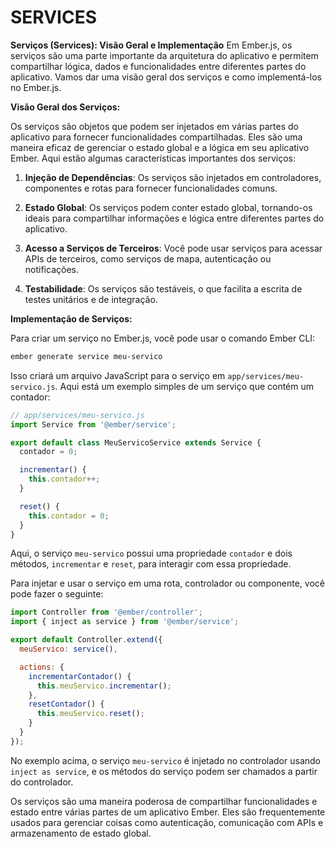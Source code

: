 # SERVICES
**Serviços (Services): Visão Geral e Implementação**
Em Ember.js, os serviços são uma parte importante da arquitetura do aplicativo e permitem compartilhar lógica, dados e funcionalidades entre diferentes partes do aplicativo. Vamos dar uma visão geral dos serviços e como implementá-los no Ember.js.

**Visão Geral dos Serviços:**

Os serviços são objetos que podem ser injetados em várias partes do aplicativo para fornecer funcionalidades compartilhadas. Eles são uma maneira eficaz de gerenciar o estado global e a lógica em seu aplicativo Ember. Aqui estão algumas características importantes dos serviços:

1. **Injeção de Dependências**: Os serviços são injetados em controladores, componentes e rotas para fornecer funcionalidades comuns.

2. **Estado Global**: Os serviços podem conter estado global, tornando-os ideais para compartilhar informações e lógica entre diferentes partes do aplicativo.

3. **Acesso a Serviços de Terceiros**: Você pode usar serviços para acessar APIs de terceiros, como serviços de mapa, autenticação ou notificações.

4. **Testabilidade**: Os serviços são testáveis, o que facilita a escrita de testes unitários e de integração.

**Implementação de Serviços:**

Para criar um serviço no Ember.js, você pode usar o comando Ember CLI:

```bash
ember generate service meu-servico
```

Isso criará um arquivo JavaScript para o serviço em `app/services/meu-servico.js`. Aqui está um exemplo simples de um serviço que contém um contador:

```javascript
// app/services/meu-servico.js
import Service from '@ember/service';

export default class MeuServicoService extends Service {
  contador = 0;

  incrementar() {
    this.contador++;
  }

  reset() {
    this.contador = 0;
  }
}
```

Aqui, o serviço `meu-servico` possui uma propriedade `contador` e dois métodos, `incrementar` e `reset`, para interagir com essa propriedade.

Para injetar e usar o serviço em uma rota, controlador ou componente, você pode fazer o seguinte:

```javascript
import Controller from '@ember/controller';
import { inject as service } from '@ember/service';

export default Controller.extend({
  meuServico: service(),

  actions: {
    incrementarContador() {
      this.meuServico.incrementar();
    },
    resetContador() {
      this.meuServico.reset();
    }
  }
});
```

No exemplo acima, o serviço `meu-servico` é injetado no controlador usando `inject as service`, e os métodos do serviço podem ser chamados a partir do controlador.

Os serviços são uma maneira poderosa de compartilhar funcionalidades e estado entre várias partes de um aplicativo Ember. Eles são frequentemente usados para gerenciar coisas como autenticação, comunicação com APIs e armazenamento de estado global. 